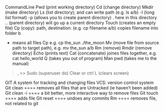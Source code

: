 CommandLine
Pwd (print working directory)
Cd (change directory)
Mkdir (make directory)
Ls (list directory); and can write path (e.g. ls a/b)
-l (long list format)
-p (allows you to create parent directory)
. here in this directory
.. (parent directory) will go up a current directory 
Touch (creates an empty file)
Cp (copy): path, destination:  (e.g. cp filename a/b) copies filename into folder b
* means all files
Cp e.g. cp the_sun ./the_moon
Mv (move file from source path to target path), e.g. mv the_sun a/b
Rm (remove)
Rmdir (remove directory)
Echo (prints text)
Cat (concatenate) joines files together, e.g. cat hello_world 
Q (takes you out of program)
Man pwd (takes me to the manual)
>, >> 
Sudo (superuser do)
Clear or ctrl L (clears screen)


GIT
A system for tracking and changing files 
VCS: version control system
Git clean ==== removes all files that are Untracked (ie haven’t been added) 
Git clean -i ==== a bit better, more interactive way to remove files
Git touch ==== adds file 
Git reset ==== undoes any commits 
Rm ==== removes file, not related to git 
